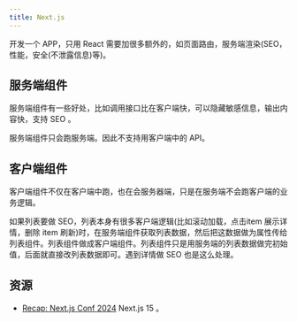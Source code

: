 ```yaml
---
title: Next.js
---
```


开发一个 APP，只用 React 需要加很多额外的，如页面路由，服务端渲染(SEO，性能，安全(不泄露信息)等)。

## 服务端组件
服务端组件有一些好处，比如调用接口比在客户端快，可以隐藏敏感信息，输出内容快，支持 SEO 。

服务端组件只会跑服务端。因此不支持用客户端中的 API。

## 客户端组件
客户端组件不仅在客户端中跑，也在会服务器端，只是在服务端不会跑客户端的业务逻辑。

如果列表要做 SEO，列表本身有很多客户端逻辑(比如滚动加载，点击item 展示详情，删除 item 刷新)时，在服务端组件获取列表数据，然后把这数据做为属性传给列表组件。列表组件做成客户端组件。列表组件只是用服务端的列表数据做完初始值，后面就直接改列表数据即可。遇到详情做 SEO 也是这么处理。

## 资源
* [Recap: Next.js Conf 2024](https://vercel.com/blog/recap-next-js-conf-2024) Next.js 15 。